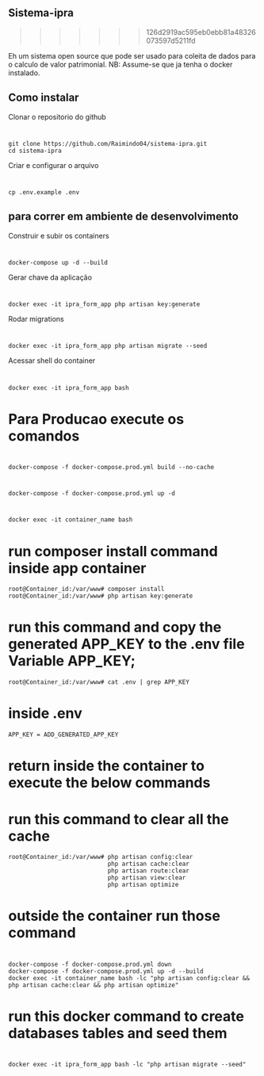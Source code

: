 ## Sistema-ipra
>>>>>>> 126d2919ac595eb0ebb81a48326073597d5211fd

Eh um sistema open source que pode ser usado para coleita de dados para o calculo de valor patrimonial.
NB: Assume-se que ja tenha o docker instalado.

## Como instalar
Clonar o repositorio do github

# 
    git clone https://github.com/Raimindo04/sistema-ipra.git
    cd sistema-ipra

Criar e configurar o arquivo
# 
    cp .env.example .env

## para correr em ambiente de desenvolvimento

Construir e subir os containers

# 
    docker-compose up -d --build



Gerar chave da aplicação
# 
    docker exec -it ipra_form_app php artisan key:generate

Rodar migrations
# 
    docker exec -it ipra_form_app php artisan migrate --seed

Acessar shell do container
# 
    docker exec -it ipra_form_app bash



# Para Producao  execute os comandos 
#
	docker-compose -f docker-compose.prod.yml build --no-cache



#
	docker-compose -f docker-compose.prod.yml up -d


#
	docker exec -it container_name bash
	
# run composer install command inside app container
	root@Container_id:/var/www# composer install
	root@Container_id:/var/www# php artisan key:generate
	
# run this command and copy the generated APP_KEY to the .env file  Variable APP_KEY;
	root@Container_id:/var/www# cat .env | grep APP_KEY
	
# inside .env  
	APP_KEY = ADD_GENERATED_APP_KEY
	
# return inside the container  to execute the below commands
# run this command to clear all the cache
	root@Container_id:/var/www# php artisan config:clear
								php artisan cache:clear
								php artisan route:clear
								php artisan view:clear
								php artisan optimize
								
								
# outside the container run those command 
#
    docker-compose -f docker-compose.prod.yml down
    docker-compose -f docker-compose.prod.yml up -d --build
    docker exec -it container_name bash -lc "php artisan config:clear && php artisan cache:clear && php artisan optimize"
 
 
 
 # run this docker command to create databases tables and  seed them
#
    docker exec -it ipra_form_app bash -lc "php artisan migrate --seed"

								
	
